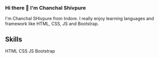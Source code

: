 ### Hi there 👋 I'm Chanchal Shivpure
I'm Chanchal SHivpure from Indore. I really enjoy learning languages and framework like HTML, CSS, JS and Bootstrap.

## Skills
HTML
CSS
JS
Bootstrap

